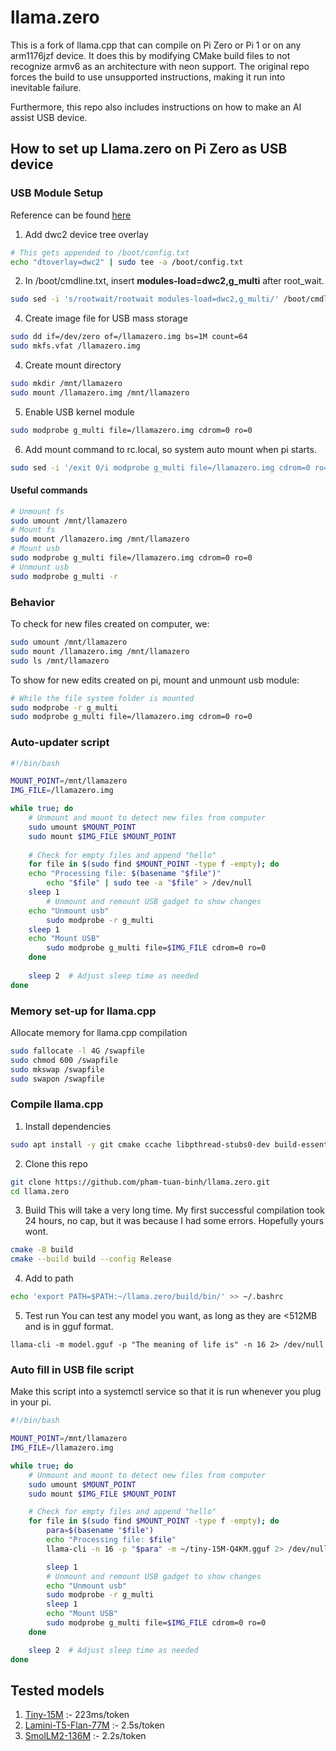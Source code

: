 # llama.zero

This is a fork of llama.cpp that can compile on Pi Zero or Pi 1 or on any arm1176jzf device. It does this by modifying CMake build files to not recognize armv6 as an architecture with neon support. The original repo forces the build to use unsupported instructions, making it run into inevitable failure.

Furthermore, this repo also includes instructions on how to make an AI assist USB device.

## How to set up Llama.zero on Pi Zero as USB device

### USB Module Setup
Reference can be found [here](https://gist.github.com/gbaman/50b6cca61dd1c3f88f41)

1. Add dwc2 device tree overlay
```bash
# This gets appended to /boot/config.txt
echo "dtoverlay=dwc2" | sudo tee -a /boot/config.txt
```
2. In /boot/cmdline.txt, insert **modules-load=dwc2,g_multi** after root_wait.
```bash
sudo sed -i 's/rootwait/rootwait modules-load=dwc2,g_multi/' /boot/cmdline.txt
```
4. Create image file for USB mass storage
```bash
sudo dd if=/dev/zero of=/llamazero.img bs=1M count=64
sudo mkfs.vfat /llamazero.img
```
4. Create mount directory
```bash
sudo mkdir /mnt/llamazero
sudo mount /llamazero.img /mnt/llamazero
```
5. Enable USB kernel module
```bash
sudo modprobe g_multi file=/llamazero.img cdrom=0 ro=0
```
6. Add mount command to rc.local, so system auto mount when pi starts.
```bash
sudo sed -i '/exit 0/i modprobe g_multi file=/llamazero.img cdrom=0 ro=0' /etc/rc.local
```

#### Useful commands
```bash
# Unmount fs
sudo umount /mnt/llamazero
# Mount fs
sudo mount /llamazero.img /mnt/llamazero
# Mount usb
sudo modprobe g_multi file=/llamazero.img cdrom=0 ro=0
# Unmount usb
sudo modprobe g_multi -r
```
### Behavior

To check for new files created on computer, we:

```bash
sudo umount /mnt/llamazero
sudo mount /llamazero.img /mnt/llamazero
sudo ls /mnt/llamazero
```

To show for new edits created on pi, mount and unmount usb module:
```bash
# While the file system folder is mounted
sudo modprobe -r g_multi
sudo modprobe g_multi file=/llamazero.img cdrom=0 ro=0
```

### Auto-updater script
```bash
#!/bin/bash

MOUNT_POINT=/mnt/llamazero
IMG_FILE=/llamazero.img

while true; do
    # Unmount and mount to detect new files from computer
    sudo umount $MOUNT_POINT
    sudo mount $IMG_FILE $MOUNT_POINT
    
    # Check for empty files and append "hello"
    for file in $(sudo find $MOUNT_POINT -type f -empty); do
	echo "Processing file: $(basename "$file")"
    	echo "$file" | sudo tee -a "$file" > /dev/null
	sleep 1
        # Unmount and remount USB gadget to show changes
	echo "Unmount usb"
        sudo modprobe -r g_multi
	sleep 1
	echo "Mount USB"
        sudo modprobe g_multi file=$IMG_FILE cdrom=0 ro=0
    done
    
    sleep 2  # Adjust sleep time as needed
done
```

### Memory set-up for llama.cpp
Allocate memory for llama.cpp compilation
```bash
sudo fallocate -l 4G /swapfile
sudo chmod 600 /swapfile
sudo mkswap /swapfile
sudo swapon /swapfile
```
### Compile llama.cpp

1. Install dependencies
```bash
sudo apt install -y git cmake ccache libpthread-stubs0-dev build-essential
```
2. Clone this repo
```bash
git clone https://github.com/pham-tuan-binh/llama.zero.git
cd llama.zero
```
3. Build
This will take a very long time. My first successful compilation took 24 hours, no cap, but it was because I had some errors. Hopefully yours wont.
```bash
cmake -B build
cmake --build build --config Release
```
4. Add to path
```bash
echo 'export PATH=$PATH:~/llama.zero/build/bin/' >> ~/.bashrc
```
5. Test run
You can test any model you want, as long as they are <512MB and is in gguf format.
```
llama-cli -m model.gguf -p "The meaning of life is" -n 16 2> /dev/null
```
### Auto fill in USB file script
Make this script into a systemctl service so that it is run whenever you plug in your pi.
```bash
#!/bin/bash

MOUNT_POINT=/mnt/llamazero
IMG_FILE=/llamazero.img

while true; do
    # Unmount and mount to detect new files from computer
    sudo umount $MOUNT_POINT
    sudo mount $IMG_FILE $MOUNT_POINT

    # Check for empty files and append "hello"
    for file in $(sudo find $MOUNT_POINT -type f -empty); do
        para=$(basename "$file")
        echo "Processing file: $file"
        llama-cli -n 16 -p "$para" -m ~/tiny-15M-Q4KM.gguf 2> /dev/null | sudo tee $file

        sleep 1
        # Unmount and remount USB gadget to show changes
        echo "Unmount usb"
        sudo modprobe -r g_multi
        sleep 1
        echo "Mount USB"
        sudo modprobe g_multi file=$IMG_FILE cdrom=0 ro=0
    done

    sleep 2  # Adjust sleep time as needed
done
```
## Tested models
1. [Tiny-15M](https://huggingface.co/tensorblock/tinyllama-15M-stories-GGUF/blob/227c5a5ad3c1a830901543cf9959c53572014a68/tinyllama-15M-stories-Q4_K_M.gguf) :- 223ms/token 
2. [Lamini-T5-Flan-77M](https://huggingface.co/Felladrin/gguf-LaMini-Flan-T5-77M/blob/main/LaMini-Flan-T5-77M.Q4_K_M.gguf) :- 2.5s/token
3. [SmolLM2-136M](https://huggingface.co/QuantFactory/SmolLM2-135M-GGUF/blob/main/SmolLM2-135M.Q4_K_M.gguf) :- 2.2s/token

